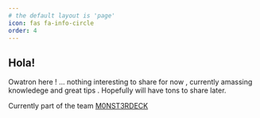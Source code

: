 ```yaml
---
# the default layout is 'page'
icon: fas fa-info-circle
order: 4
---
```


## Hola!

Owatron here ! ... nothing interesting to share for now , currently amassing knowledege and great tips . Hopefully will have tons to share later.


Currently part of the team [M0NST3RDECK](https://ctftime.org/team/309454)